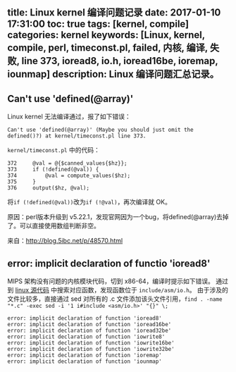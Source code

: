 title: Linux kernel 编译问题记录
date: 2017-01-10 17:31:00
toc: true
tags: [kernel, compile]
categories: kernel
keywords: [Linux, kernel, compile, perl, timeconst.pl, failed, 内核, 编译, 失败, line 373, ioread8, io.h, ioread16be, ioremap, iounmap]
description: Linux 编译问题汇总记录。
---

## Can't use 'defined(@array)'

Linux kernel 无法编译通过，报了如下错误：

```
Can't use 'defined(@array)' (Maybe you should just omit the defined()?) at kernel/timeconst.pl line 373. 
```

`kernel/timeconst.pl` 中的代码：

```
372     @val = @{$canned_values{$hz}};                                                                  
373     if (!defined(@val)) {                                                                                    
374         @val = compute_values($hz);                                                                 
375     }                                                                                               
376     output($hz, @val); 
```

将`if (!defined(@val))`改为`if (!@val)`，再次编译就 OK。

原因：perl版本升级到 v5.22.1，发现官网因为一个bug，将defined(@array)去掉了。可以直接使用数组判断非空。

来自：http://blog.5ibc.net/p/48570.html

## error: implicit declaration of functio	'ioread8'

MIPS 架构没有问题的内核模块代码，切到 x86-64，编译时提示如下错误。
通过到 [linux 源代码](http://elixir.free-electrons.com/linux/v2.6.32.38) 中搜索对应函数，发现函数位于 `include/asm/io.h`。
由于涉及的文件比较多，直接通过 sed 对所有的 .c 文件添加该头文件引用，`find . -name "*.c" -exec sed -i '1 i#include <asm/io.h>' "{}" \;`

```
error: implicit declaration of function 'ioread8'                                                      
error: implicit declaration of function 'ioread16be'                                                   
error: implicit declaration of function 'ioread32be'                                                   
error: implicit declaration of function 'iowrite8'                                                     
error: implicit declaration of function 'iowrite16be'                                                  
error: implicit declaration of function 'iowrite32be'                                                  
error: implicit declaration of function 'ioremap'                                                      
error: implicit declaration of function 'iounmap'
```
